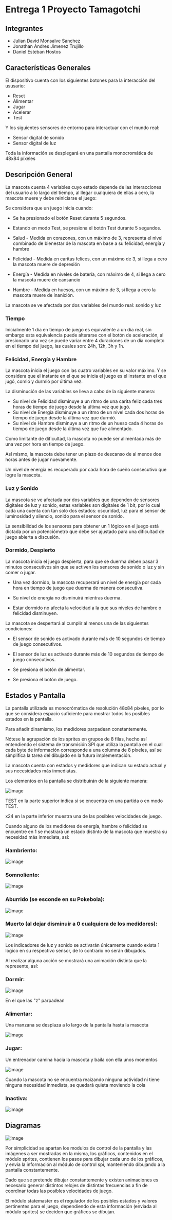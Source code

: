 # Entrega 1 Proyecto Tamagotchi
## Integrantes 
* Julian David Monsalve Sanchez
* Jonathan Andres Jimenez Trujillo
* Daniel Esteban Hostos
## Características Generales

El dispositivo cuenta con los siguientes botones para la interacción del ususario:

- Reset
- Alimentar
- Jugar
- Acelerar
- Test


Y los siguientes sensores de entorno para interactuar con el mundo real:

- Sensor digital de sonido
- Sensor digital de luz

Toda la información se desplegará en una pantalla monocromática de 48x84 píxeles

## Descripción General

La mascota cuenta 4 variables cuyo estado depende de las interacciones del usuario a lo largo del tiempo, al llegar cualquiera de ellas a cero, la mascota muere y debe reiniciarse el juego:

Se considera que un juego inicia cuando:

- Se ha presionado el botón Reset durante 5 segundos.
- Estando en modo Test, se presiona el botón Test durante 5 segundos.

- Salud - Medida en corazones, con un máximo de 3, representa el nivel combinado de bienestar de la mascota en base a su felicidad, energía y hambre
- Felicidad - Medida en caritas felices, con un máximo de 3, si llega a cero la mascota muere de depresión
- Energía - Medida en niveles de batería, con máximo de 4, si llega a cero la mascota muere de cansancio
- Hambre - Medida en huesos, con un máximo de 3, si llega a cero la mascota muere de inanición.

La mascota se ve afectada por dos variables del mundo real: sonido y luz

### Tiempo

Inicialmente 1 día en tiempo de juego es equivalente a un día real, sin embargo esta equivalencia puede alterarse con el botón de aceleración, al presionarlo una vez se puede variar entre 4 duraciones de un día completo en el tiempo del juego, las cuales son: 24h, 12h, 3h y 1h. 

### Felicidad, Energía y Hambre

La mascota inicia el juego con las cuatro variables en su valor máximo. Y se considera que el instante en el que se inicia el juego es el instante en el que jugó, comió y durmió por última vez.

La disminución de las variables se lleva a cabo de la siguiente manera:

- Su nivel de Felicidad disminuye a un ritmo de una carita feliz cada tres horas de tiempo de juego desde la última vez que jugó.
- Su nivel de Energía disminuye a un ritmo de un nivel cada dos horas de tiempo de juego desde la última vez que durmió.
- Su nivel de Hambre disminuye a un ritmo de un hueso cada 4 horas de tiempo de juego desde la última vez que fue alimentado. 

Como limitante de dificultad, la mascota no puede ser alimentada más de una vez por hora en tiempo de juego.

Así mismo, la mascota debe tener un plazo de descanso de al menos dos horas antes de jugar nuevamente.

Un nivel de energía es recuperado por cada hora de sueño consecutivo que logre la mascota.

### Luz y Sonido

La mascota se ve afectada por dos variables que dependen de sensores digitales de luz y sonido, estas variables son digitales de 1 bit, por lo cual cada una cuenta con tan solo dos estados: oscuridad, luz para el sensor de luminosidad y silencio, sonido para el sensor de sonido.

La sensibilidad de los sensores para obtener un 1 lógico en el juego está dictada por un potenciómetro que debe ser ajustado para una dificultad de juego abierta a discusión.

### Dormido, Despierto

La mascota inicia el juego despierta, para que se duerma deben pasar 3 minutos consecutivos sin que se activen los sensores de sonido o luz y sin comer o jugar.

- Una vez dormido, la mascota recuperará un nivel de energía por cada hora en tiempo de juego que duerma de manera consecutiva. 

- Su nivel de energía no disminuirá mientras duerma.

- Estar dormido no afecta la velocidad a la que sus niveles de hambre o felicidad disminuyen.

La mascota se despertará al cumplir al menos una de las siguientes condiciones:

- El sensor de sonido es activado durante más de 10 segundos de tiempo de juego consecutivos.

- El sensor de luz es activado durante más de 10 segundos de tiempo de juego consecutivos.

- Se presiona el botón de alimentar.

- Se presiona el botón de juego.

## Estados y Pantalla

La pantalla utilizada es monocrómatica de resolución 48x84 píxeles, por lo que se considera espacio suficiente para mostrar todos los posibles estados en la pantalla.

Para añadir dinamismo, los medidores parpadean constantemente.

Nótese la agrupación de los sprites en grupos de 8 filas, hecho así entendiendo el sistema de transmisión SPI que utiliza la pantalla en el cual cada byte de información corresponde a una columna de 8 píxeles, así se simplifica la tarea del dibujado en la futura implementación.

La mascota cuenta con estados y medidores que indican su estado actual y sus necesidades más inmediatas.

Los elementos en la pantalla se distribuirán de la siguiente manera:

![image](https://github.com/user-attachments/assets/2b92ca5f-6cff-45aa-a48e-6803e82b4f9d)

TEST en la parte superior indica si se encuentra en una partida o en modo TEST.

x24 en la parte inferior muestra una de las posibles velocidades de juego.

Cuando alguno de los medidores de energía, hambre o felicidad se encuentre en 1 se mostrará un estado distinto de la mascota que muestra su necesidad más inmediata, así:

### Hambriento:

![image](https://github.com/user-attachments/assets/c8a602d3-441e-4bd3-b28b-a8b2708daaf5)

### Somnoliento:

![image](https://github.com/user-attachments/assets/e6b267e9-f2a0-4810-9e7e-61ce8d5bf39e)

### Aburrido (se esconde en su Pokebola):

![image](https://github.com/user-attachments/assets/1da3a721-bac2-4226-b8a3-716ad0921c7b)

### Muerto (al dejar disminuir a 0 cualquiera de los medidores):

![image](https://github.com/user-attachments/assets/87b46f56-cb9d-4e60-b941-cc3f3c336425)

Los indicadores de luz y sonido se activarán únicamente cuando exista 1 lógico en su respectivo sensor, de lo contrario no serán dibujados.

Al realizar alguna acción se mostrará una animación distinta que la represente, así:

### Dormir:

![image](https://github.com/user-attachments/assets/884e8995-121d-4344-b52b-04f9f1506052)

En el que las "z" parpadean

### Alimentar:

Una manzana se desplaza a lo largo de la pantalla hasta la mascota

![image](https://github.com/user-attachments/assets/069cdc79-67de-40e5-8820-c3d7554a753b)

### Jugar:

Un entrenador camina hacia la mascota y baila con ella unos momentos

![image](https://github.com/user-attachments/assets/4761e8b7-aebb-45f0-90a2-6ed95feac6fb)

Cuando la mascota no se encuentra reaizando ninguna actividad ni tiene ninguna necesidad inmediata, se quedará quieta moviendo la cola

### Inactiva:

![image](https://github.com/user-attachments/assets/120bfba0-9d98-4145-b4b7-b72424e44615)

## Diagramas

![image](https://github.com/user-attachments/assets/760c7564-6907-47f7-a4dc-71ff579cf3e7)

Por simplicidad se apartan los modulos de control de la pantalla y las imágenes a ser mostradas en la misma, los gráficos, contenidos en el módulo sprites, contienen los pasos para dibujar cada uno de los gráficos, y envía la información al módulo de control spi, manteniendo dibujando a la pantalla constantemente.

Dado que se pretende dibujar constantemente y existen animaciones es necesario generar distintos relojes de distintas frecuencias a fin de coordinar todas las posibles velocidades de juego.

El módulo statemaster es el regulador de los posibles estados y valores pertinentes para el juego, dependiendo de esta información (enviada al módulo sprites) se deciden que gráficos se dibujan.






